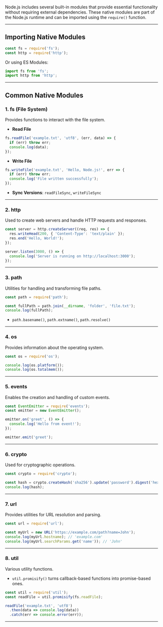 Node.js includes several built-in modules that provide essential functionality without requiring external dependencies. These native modules are part of the Node.js runtime and can be imported using the `require()` function.

---

## Importing Native Modules

```js
const fs = require('fs');
const http = require('http');
```

Or using ES Modules:

```js
import fs from 'fs';
import http from 'http';
```

---

## Common Native Modules

### 1. **fs (File System)**

Provides functions to interact with the file system.

- **Read File**
    

```js
fs.readFile('example.txt', 'utf8', (err, data) => {
  if (err) throw err;
  console.log(data);
});
```

- **Write File**
    

```js
fs.writeFile('example.txt', 'Hello, Node.js!', err => {
  if (err) throw err;
  console.log('File written successfully');
});
```

- **Sync Versions**: `readFileSync`, `writeFileSync`
    

---

### 2. **http**

Used to create web servers and handle HTTP requests and responses.

```js
const server = http.createServer((req, res) => {
  res.writeHead(200, { 'Content-Type': 'text/plain' });
  res.end('Hello, World!');
});

server.listen(3000, () => {
  console.log('Server is running on http://localhost:3000');
});
```

---

### 3. **path**

Utilities for handling and transforming file paths.

```js
const path = require('path');

const fullPath = path.join(__dirname, 'folder', 'file.txt');
console.log(fullPath);
```

- `path.basename()`, `path.extname()`, `path.resolve()`
    

---

### 4. **os**

Provides information about the operating system.

```js
const os = require('os');

console.log(os.platform());
console.log(os.totalmem());
```

---

### 5. **events**

Enables the creation and handling of custom events.

```js
const EventEmitter = require('events');
const emitter = new EventEmitter();

emitter.on('greet', () => {
  console.log('Hello from event!');
});

emitter.emit('greet');
```

---

### 6. **crypto**

Used for cryptographic operations.

```js
const crypto = require('crypto');

const hash = crypto.createHash('sha256').update('password').digest('hex');
console.log(hash);
```

---

### 7. **url**

Provides utilities for URL resolution and parsing.

```js
const url = require('url');

const myUrl = new URL('https://example.com/path?name=John');
console.log(myUrl.hostname); // 'example.com'
console.log(myUrl.searchParams.get('name')); // 'John'
```

---

### 8. **util**

Various utility functions.

- `util.promisify()` turns callback-based functions into promise-based ones.
    

```js
const util = require('util');
const readFile = util.promisify(fs.readFile);

readFile('example.txt', 'utf8')
  .then(data => console.log(data))
  .catch(err => console.error(err));
```

---
